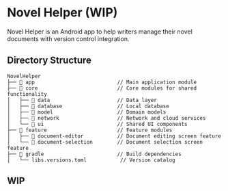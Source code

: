 # Novel Helper (WIP)

Novel Helper is an Android app to help writers manage their novel documents with version control integration.

## Directory Structure
```
NovelHelper
├── 📁 app                           // Main application module
├── 📁 core                          // Core modules for shared functionality
│   ├── 📁 data                      // Data layer
│   ├── 📁 database                  // Local database
│   ├── 📁 model                     // Domain models
│   ├── 📁 network                   // Network and cloud services
│   └── 📁 ui                        // Shared UI components
├── 📁 feature                       // Feature modules
│   ├── 📁 document-editor           // Document editing screen feature
│   └── 📁 document-selection        // Document selection screen feature
├── 📁 gradle                        // Build dependencies
│   └── libs.versions.toml           // Version catalog
```

## WIP